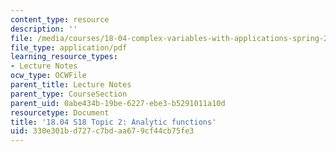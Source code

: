 ```yaml
---
content_type: resource
description: ''
file: /media/courses/18-04-complex-variables-with-applications-spring-2018/330e301bd727c7bdaa679cf44cb75fe3_MIT18_04S18_topic2.pdf
file_type: application/pdf
learning_resource_types:
- Lecture Notes
ocw_type: OCWFile
parent_title: Lecture Notes
parent_type: CourseSection
parent_uid: 0abe434b-19be-6227-ebe3-b5291011a10d
resourcetype: Document
title: '18.04 S18 Topic 2: Analytic functions'
uid: 330e301b-d727-c7bd-aa67-9cf44cb75fe3
---
```

